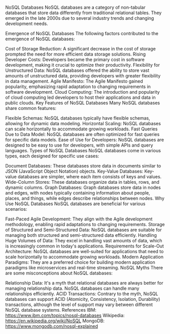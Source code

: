 NoSQL Databases
NoSQL databases are a category of non-tabular databases that store data differently from traditional relational tables. They emerged in the late 2000s due to several industry trends and changing development needs.

Emergence of NoSQL Databases
The following factors contributed to the emergence of NoSQL databases:

Cost of Storage Reduction: A significant decrease in the cost of storage prompted the need for more efficient data storage solutions.
Rising Developer Costs: Developers became the primary cost in software development, making it crucial to optimize their productivity.
Flexibility for Unstructured Data: NoSQL databases offered the ability to store vast amounts of unstructured data, providing developers with greater flexibility in data management.
Agile Manifesto: The Agile Manifesto gained popularity, emphasizing rapid adaptation to changing requirements in software development.
Cloud Computing: The introduction and popularity of cloud computing led developers to host their applications and data in public clouds.
Key Features of NoSQL Databases
Many NoSQL databases share common features:

Flexible Schemas: NoSQL databases typically have flexible schemas, allowing for dynamic data modeling.
Horizontal Scaling: NoSQL databases can scale horizontally to accommodate growing workloads.
Fast Queries Due to Data Model: NoSQL databases are often optimized for fast queries for specific data models.
Ease of Use for Developers: NoSQL databases are designed to be easy to use for developers, with simple APIs and query languages.
Types of NoSQL Databases
NoSQL databases come in various types, each designed for specific use cases:

Document Databases: These databases store data in documents similar to JSON (JavaScript Object Notation) objects.
Key-Value Databases: Key-value databases are simpler, where each item consists of keys and values.
Wide-Column Stores: These databases organize data in tables, rows, and dynamic columns.
Graph Databases: Graph databases store data in nodes and edges, with nodes typically containing information about people, places, and things, while edges describe relationships between nodes.
Why Use NoSQL Databases
NoSQL databases are beneficial for various scenarios:

Fast-Paced Agile Development: They align with the Agile development methodology, enabling rapid adaptations to changing requirements.
Storage of Structured and Semi-Structured Data: NoSQL databases are suitable for managing both structured and semi-structured data efficiently.
Handling Huge Volumes of Data: They excel in handling vast amounts of data, which is increasingly common in today's applications.
Requirements for Scale-Out Architecture: NoSQL databases are well-suited for applications that need to scale horizontally to accommodate growing workloads.
Modern Application Paradigms: They are a preferred choice for building modern application paradigms like microservices and real-time streaming.
NoSQL Myths
There are some misconceptions about NoSQL databases:

Relationship Data: It's a myth that relational databases are always better for managing relationship data. NoSQL databases can handle many relationships efficiently.
ACID Transactions: Contrary to the myth, NoSQL databases can support ACID (Atomicity, Consistency, Isolation, Durability) transactions, although the level of support may vary between different NoSQL database systems.
References
IBM: https://www.ibm.com/topics/nosql-databases
Wikipedia: https://en.wikipedia.org/wiki/NoSQL
MongoDB: https://www.mongodb.com/nosql-explained
